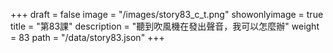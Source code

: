 +++
draft = false 
image = "/images/story83_c_t.png" 
showonlyimage = true 
title = "第83課" 
description = "聽到吹風機在發出聲音，我可以怎麼辦" 
weight = 83 
path = "/data/story83.json" 
+++
